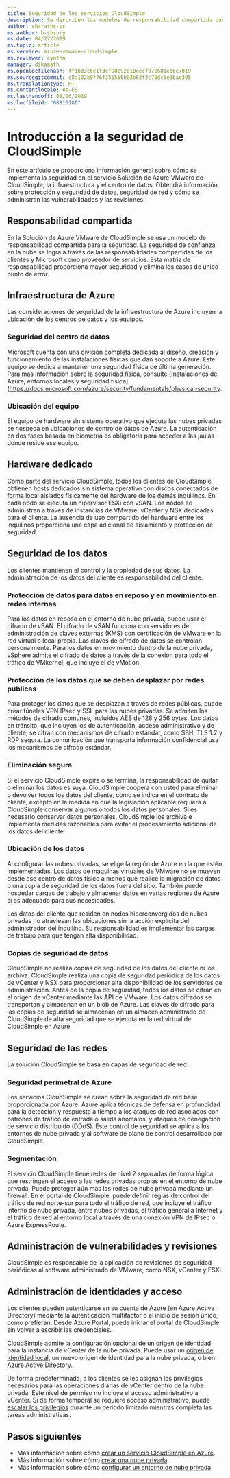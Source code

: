 ```yaml
---
title: Seguridad de los servicios CloudSimple
description: Se describen los modelos de responsabilidad compartida para la seguridad de los servicios CloudSimple
author: sharaths-cs
ms.author: b-shsury
ms.date: 04/27/2019
ms.topic: article
ms.service: azure-vmware-cloudsimple
ms.reviewer: cynthn
manager: dikamath
ms.openlocfilehash: ff1bd3c6e1f3cf98e92e10eecf972681ed6c7819
ms.sourcegitcommit: c8a102b9f76f355556b03b62f3c79dc5e3bae305
ms.translationtype: HT
ms.contentlocale: es-ES
ms.lasthandoff: 08/06/2019
ms.locfileid: "68816180"
---
```

# <a name="cloudsimple-security-overview"></a>Introducción a la seguridad de CloudSimple

En este artículo se proporciona información general sobre cómo se implementa la seguridad en el servicio Solución de Azure VMware de CloudSimple, la infraestructura y el centro de datos. Obtendrá información sobre protección y seguridad de datos, seguridad de red y cómo se administran las vulnerabilidades y las revisiones.

## <a name="shared-responsibility"></a>Responsabilidad compartida

En la Solución de Azure VMware de CloudSimple se usa un modelo de responsabilidad compartida para la seguridad. La seguridad de confianza en la nube se logra a través de las responsabilidades compartidas de los clientes y Microsoft como proveedor de servicios. Esta matriz de responsabilidad proporciona mayor seguridad y elimina los casos de único punto de error.

## <a name="azure-infrastructure"></a>Infraestructura de Azure 

Las consideraciones de seguridad de la infraestructura de Azure incluyen la ubicación de los centros de datos y los equipos.

### <a name="datacenter-security"></a>Seguridad del centro de datos 

Microsoft cuenta con una división completa dedicada al diseño, creación y funcionamiento de las instalaciones físicas que dan soporte a Azure. Este equipo se dedica a mantener una seguridad física de última generación. Para más información sobre la seguridad física, consulte [Instalaciones de Azure, entornos locales y seguridad física](https://docs.microsoft.com/azure/security/fundamentals/physical-security.

### <a name="equipment-location"></a>Ubicación del equipo

El equipo de hardware sin sistema operativo que ejecuta las nubes privadas se hospeda en ubicaciones de centro de datos de Azure. La autenticación en dos fases basada en biometría es obligatoria para acceder a las jaulas donde reside ese equipo.

## <a name="dedicated-hardware"></a>Hardware dedicado

Como parte del servicio CloudSimple, todos los clientes de CloudSimple obtienen hosts dedicados sin sistema operativo con discos conectados de forma local aislados físicamente del hardware de los demás inquilinos. En cada nodo se ejecuta un hipervisor ESXi con vSAN. Los nodos se administran a través de instancias de VMware, vCenter y NSX dedicadas para el cliente. La ausencia de uso compartido del hardware entre los inquilinos proporciona una capa adicional de aislamiento y protección de seguridad.

## <a name="data-security"></a>Seguridad de los datos

Los clientes mantienen el control y la propiedad de sus datos. La administración de los datos del cliente es responsabilidad del cliente.

### <a name="data-protection-for-data-at-rest-and-data-in-motion-within-internal-networks"></a>Protección de datos para datos en reposo y en movimiento en redes internas

Para los datos en reposo en el entorno de nube privada, puede usar el cifrado de vSAN. El cifrado de vSAN funciona con servidores de administración de claves externas (KMS) con certificación de VMware en la red virtual o local propia. Las claves de cifrado de datos se controlan personalmente. Para los datos en movimiento dentro de la nube privada, vSphere admite el cifrado de datos a través de la conexión para todo el tráfico de VMkernel, que incluye el de vMotion.

### <a name="data-protection-for-data-thats-required-to-move-through-public-networks"></a>Protección de los datos que se deben desplazar por redes públicas

Para proteger los datos que se desplazan a través de redes públicas, puede crear túneles VPN IPsec y SSL para las nubes privadas. Se admiten los métodos de cifrado comunes, incluidos AES de 128 y 256 bytes. Los datos en tránsito, que incluyen los de autenticación, acceso administrativo y de cliente, se cifran con mecanismos de cifrado estándar, como SSH, TLS 1.2 y RDP segura. La comunicación que transporta información confidencial usa los mecanismos de cifrado estándar.

### <a name="secure-disposal"></a>Eliminación segura 

Si el servicio CloudSimple expira o se termina, la responsabilidad de quitar o eliminar los datos es suya. CloudSimple coopera con usted para eliminar o devolver todos los datos del cliente, como se indica en el contrato de cliente, excepto en la medida en que la legislación aplicable requiera a CloudSimple conservar algunos o todos los datos personales. Si es necesario conservar datos personales, CloudSimple los archiva e implementa medidas razonables para evitar el procesamiento adicional de los datos del cliente.

### <a name="data-location"></a>Ubicación de los datos

Al configurar las nubes privadas, se elige la región de Azure en la que estén implementadas. Los datos de máquinas virtuales de VMware no se mueven desde ese centro de datos físico a menos que realice la migración de datos o una copia de seguridad de los datos fuera del sitio. También puede hospedar cargas de trabajo y almacenar datos en varias regiones de Azure si es adecuado para sus necesidades.

Los datos del cliente que residen en nodos hiperconvergidos de nubes privadas no atraviesan las ubicaciones sin la acción explícita del administrador del inquilino. Su responsabilidad es implementar las cargas de trabajo para que tengan alta disponibilidad.

### <a name="data-backups"></a>Copias de seguridad de datos
CloudSimple no realiza copias de seguridad de los datos del cliente ni los archiva. CloudSimple realiza una copia de seguridad periódica de los datos de vCenter y NSX para proporcionar alta disponibilidad de los servidores de administración. Antes de la copia de seguridad, todos los datos se cifran en el origen de vCenter mediante las API de VMware. Los datos cifrados se transportan y almacenan en un blob de Azure. Las claves de cifrado para las copias de seguridad se almacenan en un almacén administrado de CloudSimple de alta seguridad que se ejecuta en la red virtual de CloudSimple en Azure.

## <a name="network-security"></a>Seguridad de las redes

La solución CloudSimple se basa en capas de seguridad de red.

### <a name="azure-edge-security"></a>Seguridad perimetral de Azure

Los servicios CloudSimple se crean sobre la seguridad de red base proporcionada por Azure. Azure aplica técnicas de defensa en profundidad para la detección y respuesta a tiempo a los ataques de red asociados con patrones de tráfico de entrada o salida anómalos, y ataques de denegación de servicio distribuido (DDoS). Este control de seguridad se aplica a los entornos de nube privada y al software de plano de control desarrollado por CloudSimple.

### <a name="segmentation"></a>Segmentación

El servicio CloudSimple tiene redes de nivel 2 separadas de forma lógica que restringen el acceso a las redes privadas propias en el entorno de nube privada. Puede proteger aún más las redes de nube privada mediante un firewall. En el portal de CloudSimple, puede definir reglas de control del tráfico de red norte-sur para todo el tráfico de red, que incluye el tráfico interno de nube privada, entre nubes privadas, el tráfico general a Internet y el tráfico de red al entorno local a través de una conexión VPN de IPsec o Azure ExpressRoute.

## <a name="vulnerability-and-patch-management"></a>Administración de vulnerabilidades y revisiones 

CloudSimple es responsable de la aplicación de revisiones de seguridad periódicas al software administrado de VMware, como NSX, vCenter y ESXi.

## <a name="identity-and-access-management"></a>Administración de identidades y acceso

Los clientes pueden autenticarse en su cuenta de Azure (en Azure Active Directory) mediante la autenticación multifactor o el inicio de sesión único, como prefieran. Desde Azure Portal, puede iniciar el portal de CloudSimple sin volver a escribir las credenciales.

CloudSimple admite la configuración opcional de un origen de identidad para la instancia de vCenter de la nube privada. Puede usar un [origen de identidad local](https://docs.azure.cloudsimple.com/set-vcenter-identity), un nuevo origen de identidad para la nube privada, o bien [Azure Active Directory](https://docs.azure.cloudsimple.com/azure-ad).

De forma predeterminada, a los clientes se les asignan los privilegios necesarios para las operaciones diarias de vCenter dentro de la nube privada. Este nivel de permiso no incluye el acceso administrativo a vCenter. Si de forma temporal se requiere acceso administrativo, puede [escalar los privilegios](https://docs.azure.cloudsimple.com/escalate-private-cloud-privileges) durante un período limitado mientras completa las tareas administrativas.

## <a name="next-steps"></a>Pasos siguientes

* Más información sobre cómo [crear un servicio CloudSimple en Azure](quickstart-create-cloudsimple-service.md).
* Más información sobre cómo [crear una nube privada](https://docs.azure.cloudsimple.com/create-private-cloud/).
* Más información sobre cómo [configurar un entorno de nube privada](quickstart-create-private-cloud.md).
